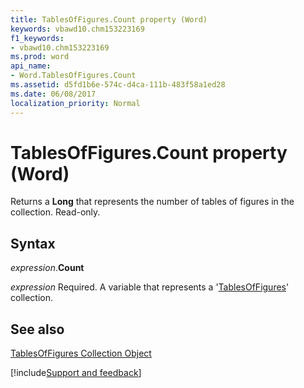 ```yaml
---
title: TablesOfFigures.Count property (Word)
keywords: vbawd10.chm153223169
f1_keywords:
- vbawd10.chm153223169
ms.prod: word
api_name:
- Word.TablesOfFigures.Count
ms.assetid: d5fd1b6e-574c-d4ca-111b-483f58a1ed28
ms.date: 06/08/2017
localization_priority: Normal
---
```



# TablesOfFigures.Count property (Word)

Returns a  **Long** that represents the number of tables of figures in the collection. Read-only.


## Syntax

_expression_.**Count**

_expression_ Required. A variable that represents a '[TablesOfFigures](Word.tablesoffigures.md)' collection.


## See also


[TablesOfFigures Collection Object](Word.tablesoffigures.md)

[!include[Support and feedback](~/includes/feedback-boilerplate.md)]